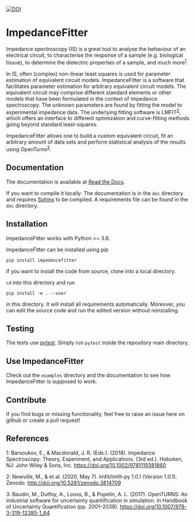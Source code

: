 [![DOI](https://zenodo.org/badge/297969672.svg)](https://zenodo.org/badge/latestdoi/297969672)


ImpedanceFitter
===============

Impedance spectroscopy (IS) is a great tool to analyse the behaviour of an electrical circuit,
to characterise the response of a sample (e.g. biological tissue), to determine the dielectric 
properties of a sample, and much more<sup>[1](#Barsoukov2018)</sup>.

In IS, often (complex) non-linear least squares is used for parameter estimation
of equivalent circuit models.
ImpedanceFitter is a software that facilitates parameter estimation for arbitrary equivalent circuit models.
The equivalent circuit may comprise different standard elements or 
other models that have been formulated in the context of impedance spectroscopy.
The unknown parameters are found by fitting the model to experimental impedance data.
The underlying fitting software is LMFIT<sup>[2](#N2019)</sup>, 
which offers an interface to different optimization and curve-fitting 
methods going beyond standard least-squares.

ImpedanceFitter allows one to build a custom equivalent circuit, fit an arbitrary amount of data sets and 
perform statistical analysis of the results using OpenTurns<sup>[3](#Baudin2017)</sup>.

Documentation
-------------

The documentation is available at [Read the Docs](https://impedancefitter.readthedocs.io/en/v2.0.0/).

If you want to compile it locally:
The documentation is in the `doc`
directory and requires [Sphinx](https://www.sphinx-doc.org/en/master/usage/installation.html)
to be compiled.
A requirements file can be found in the `doc` directory.


Installation
------------

ImpedanceFitter works with Python >= 3.6.

ImpedanceFitter can be installed using pip

```
pip install impedancefitter
```

If you want to install the code from source,
clone into a local directory.

`cd` into this directory and run

```
pip install -e . --user
```

in this directory.
It will install all requirements automatically.
Moreover, you can edit the source code and
run the edited version without reinstalling.

Testing
-------

The tests use [pytest](https://docs.pytest.org/en/latest/).
Simply run `pytest` inside the repository main directory.

Use ImpedanceFitter
-------------------

Check out the `examples` directory and the documentation to see how 
ImpedanceFitter is supposed to work.


Contribute
----------

If you find bugs or missing functionality,
feel free to raise an issue here on github
or create a pull request!

References
----------

<a name="Barsoukov2018">1</a>: Barsoukov, E., & Macdonald, J. R. (Eds.). (2018). Impedance Spectroscopy: Theory, Experiment, and Applications. (3rd ed.). Hoboken, NJ: John Wiley & Sons, Inc. https://doi.org/10.1002/9781119381860

<a name="N2019">2</a>: Newville, M., & et al. (2020, May 7). lmfit/lmfit-py 1.0.1 (Version 1.0.1). Zenodo. http://doi.org/10.5281/zenodo.3814709

<a name="Baudin2017">3</a>: Baudin, M., Dutfoy, A., Looss, B., & Popelin, A. L. (2017). OpenTURNS: An industrial software for uncertainty quantification in simulation. In Handbook of Uncertainty Quantification (pp. 2001–2038). https://doi.org/10.1007/978-3-319-12385-1_64
